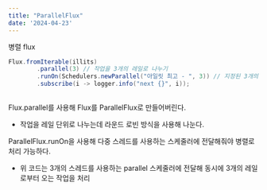 ```yaml
---
title: "ParallelFlux"
date: '2024-04-23'
---
```


병렬 flux

```java
Flux.fromIterable(illits)
		.parallel(3) // 작업을 3개의 레일로 나누기
		.runOn(Schedulers.newParallel("아일릿 최고 - ", 3)) // 지정된 3개의 스레드
		.subscribe(i -> logger.info("next {}", i));
		
```

Flux.parallel를 사용해 Flux를 ParallelFlux로 만들어버린다.
- 작업을 레일 단위로 나누는데 라운드 로빈 방식을 사용해 나눈다.

ParallelFlux.runOn을 사용해 다중 스레드를 사용하는 스케줄러에 전달해줘야 병렬로 처리 가능하다.

- 위 코드는 3개의 스레드를 사용하는 parallel 스케줄러에 전달해 동시에 3개의 레일로부터 오는 작업을 처리
